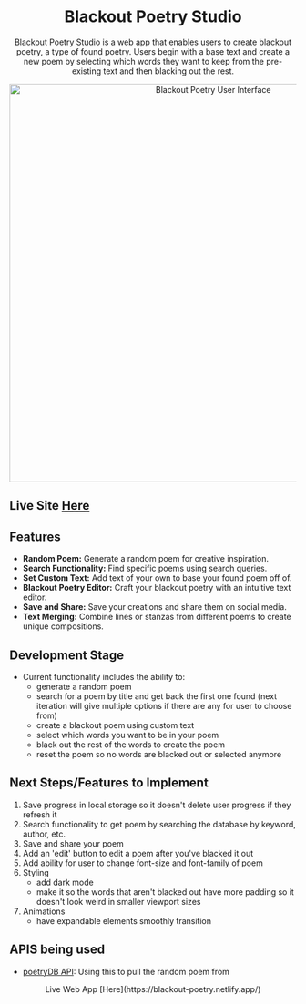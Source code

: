 <h1 align="center">Blackout Poetry Studio</h1>
<p align="center">
  Blackout Poetry Studio is a web app that enables users to create blackout poetry, a type of found poetry. Users begin with a base text and create a new poem by selecting which words they want to keep from the pre-existing text and then blacking out the rest.
</p>
<p align="center">
  <a href="https://blackout-poetry.netlify.app/" target="_blank">
    <img width="700" alt="Blackout Poetry User Interface" src="https://github.com/raisa-d/BlackoutPoetryStudio/assets/144272001/3a717e72-06cd-464a-9045-90c58ae4192f">
  </a>
</p>

## Live Site [Here](https://blackout-poetry.netlify.app/)

## Features

- **Random Poem:** Generate a random poem for creative inspiration.
- **Search Functionality:** Find specific poems using search queries.
- **Set Custom Text:** Add text of your own to base your found poem off of.
- **Blackout Poetry Editor:** Craft your blackout poetry with an intuitive text editor.
- **Save and Share:** Save your creations and share them on social media.
- **Text Merging:** Combine lines or stanzas from different poems to create unique compositions.

## Development Stage 
- Current functionality includes the ability to: 
  - generate a random poem
  - search for a poem by title and get back the first one found (next iteration will give multiple options if there are any for user to choose from)
  - create a blackout poem using custom text
  - select which words you want to be in your poem
  - black out the rest of the words to create the poem
  - reset the poem so no words are blacked out or selected anymore

## Next Steps/Features to Implement
1. Save progress in local storage so it doesn't delete user progress if they refresh it
2. Search functionality to get poem by searching the database by keyword, author, etc.
3. Save and share your poem
4. Add an 'edit' button to edit a poem after you've blacked it out
5. Add ability for user to change font-size and font-family of poem
6. Styling
   - add dark mode
   - make it so the words that aren't blacked out have more padding so it doesn't look weird in smaller viewport sizes
7. Animations
   - have expandable elements smoothly transition

## APIS being used
- [poetryDB API](https://poetrydb.org/index.html): Using this to pull the random poem from
<p align="center">
  Live Web App [Here](https://blackout-poetry.netlify.app/)
</p>
